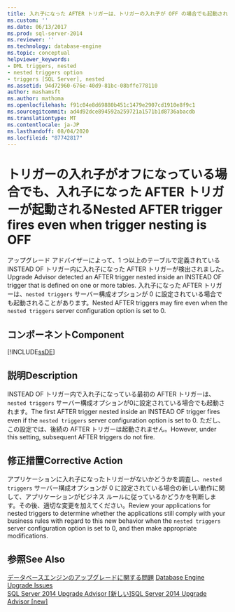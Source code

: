 ```yaml
---
title: 入れ子になった AFTER トリガーは、トリガーの入れ子が OFF の場合でも起動されます。Microsoft Docs
ms.custom: ''
ms.date: 06/13/2017
ms.prod: sql-server-2014
ms.reviewer: ''
ms.technology: database-engine
ms.topic: conceptual
helpviewer_keywords:
- DML triggers, nested
- nested triggers option
- triggers [SQL Server], nested
ms.assetid: 94d72960-676e-40d9-81bc-08bffe778110
author: mashamsft
ms.author: mathoma
ms.openlocfilehash: f91c04e8d69880b451c1479e2907cd1910e8f9c1
ms.sourcegitcommit: ad4d92dce894592a259721a1571b1d8736abacdb
ms.translationtype: MT
ms.contentlocale: ja-JP
ms.lasthandoff: 08/04/2020
ms.locfileid: "87742817"
---
```

# <a name="nested-after-trigger-fires-even-when-trigger-nesting-is-off"></a><span data-ttu-id="84cc7-102">トリガーの入れ子がオフになっている場合でも、入れ子になった AFTER トリガーが起動される</span><span class="sxs-lookup"><span data-stu-id="84cc7-102">Nested AFTER trigger fires even when trigger nesting is OFF</span></span>
  <span data-ttu-id="84cc7-103">アップグレード アドバイザーによって、1 つ以上のテーブルで定義されている INSTEAD OF トリガー内に入れ子になった AFTER トリガーが検出されました。</span><span class="sxs-lookup"><span data-stu-id="84cc7-103">Upgrade Advisor detected an AFTER trigger nested inside an INSTEAD OF trigger that is defined on one or more tables.</span></span> <span data-ttu-id="84cc7-104">入れ子になった AFTER トリガーは、`nested triggers` サーバー構成オプションが 0 に設定されている場合でも起動されることがあります。</span><span class="sxs-lookup"><span data-stu-id="84cc7-104">Nested AFTER triggers may fire even when the `nested triggers` server configuration option is set to 0.</span></span>  
  
## <a name="component"></a><span data-ttu-id="84cc7-105">コンポーネント</span><span class="sxs-lookup"><span data-stu-id="84cc7-105">Component</span></span>  
 [!INCLUDE[ssDE](../../includes/ssde-md.md)]  
  
## <a name="description"></a><span data-ttu-id="84cc7-106">説明</span><span class="sxs-lookup"><span data-stu-id="84cc7-106">Description</span></span>  
 <span data-ttu-id="84cc7-107">INSTEAD OF トリガー内で入れ子になっている最初の AFTER トリガーは、 `nested triggers` サーバー構成オプションが0に設定されている場合でも起動されます。</span><span class="sxs-lookup"><span data-stu-id="84cc7-107">The first AFTER trigger nested inside an INSTEAD OF trigger fires even if the `nested triggers` server configuration option is set to 0.</span></span> <span data-ttu-id="84cc7-108">ただし、この設定では、後続の AFTER トリガーは起動されません。</span><span class="sxs-lookup"><span data-stu-id="84cc7-108">However, under this setting, subsequent AFTER triggers do not fire.</span></span>  
  
## <a name="corrective-action"></a><span data-ttu-id="84cc7-109">修正措置</span><span class="sxs-lookup"><span data-stu-id="84cc7-109">Corrective Action</span></span>  
 <span data-ttu-id="84cc7-110">アプリケーションに入れ子になったトリガーがないかどうかを調査し、`nested triggers` サーバー構成オプションが 0 に設定されている場合の新しい動作に関して、アプリケーションがビジネス ルールに従っているかどうかを判断します。その後、適切な変更を加えてください。</span><span class="sxs-lookup"><span data-stu-id="84cc7-110">Review your applications for nested triggers to determine whether the applications still comply with your business rules with regard to this new behavior when the `nested triggers` server configuration option is set to 0, and then make appropriate modifications.</span></span>  
  
## <a name="see-also"></a><span data-ttu-id="84cc7-111">参照</span><span class="sxs-lookup"><span data-stu-id="84cc7-111">See Also</span></span>  
 <span data-ttu-id="84cc7-112">[データベースエンジンのアップグレードに関する問題](../../../2014/sql-server/install/database-engine-upgrade-issues.md) </span><span class="sxs-lookup"><span data-stu-id="84cc7-112">[Database Engine Upgrade Issues](../../../2014/sql-server/install/database-engine-upgrade-issues.md) </span></span>  
 [<span data-ttu-id="84cc7-113">SQL Server 2014 Upgrade Advisor &#91;新しい&#93;</span><span class="sxs-lookup"><span data-stu-id="84cc7-113">SQL Server 2014 Upgrade Advisor &#91;new&#93;</span></span>](sql-server-2014-upgrade-advisor.md)  
  
  
